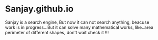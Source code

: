 # Sanjay.github.io
Sanjay is a search engine, But now it can not search anything, beacuse work is in progress...But it can solve many mathematical works, like..area perimeter of different shapes, don't wait check it !!!
